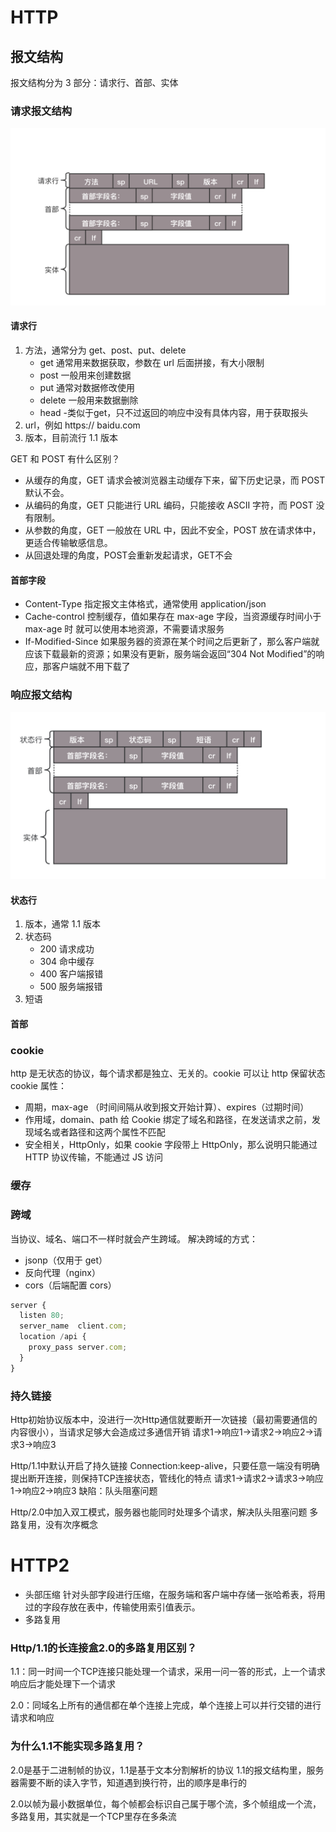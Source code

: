 # HTTP

## 报文结构

报文结构分为 3 部分：请求行、首部、实体

### 请求报文结构

![Alt](./req.jpeg)

#### 请求行

1. 方法，通常分为 get、post、put、delete
   - get 通常用来数据获取，参数在 url 后面拼接，有大小限制
   - post 一般用来创建数据
   - put 通常对数据修改使用
   - delete 一般用来数据删除
   - head -类似于get，只不过返回的响应中没有具体内容，用于获取报头
2. url，例如 https:// baidu.com
3. 版本，目前流行 1.1 版本

GET 和 POST 有什么区别？

- 从缓存的角度，GET 请求会被浏览器主动缓存下来，留下历史记录，而 POST 默认不会。
- 从编码的角度，GET 只能进行 URL 编码，只能接收 ASCII 字符，而 POST 没有限制。
- 从参数的角度，GET 一般放在 URL 中，因此不安全，POST 放在请求体中，更适合传输敏感信息。
- 从回退处理的角度，POST会重新发起请求，GET不会

#### 首部字段

- Content-Type 指定报文主体格式，通常使用 application/json
- Cache-control 控制缓存，值如果存在 max-age 字段，当资源缓存时间小于 max-age 时
  就可以使用本地资源，不需要请求服务
- If-Modified-Since 如果服务器的资源在某个时间之后更新了，那么客户端就应该下载最新的资源；如果没有更新，服务端会返回“304 Not Modified”的响应，那客户端就不用下载了

### 响应报文结构

![Alt](./res.jpeg)

#### 状态行

1. 版本，通常 1.1 版本
2. 状态码
   - 200 请求成功
   - 304 命中缓存
   - 400 客户端报错
   - 500 服务端报错
3. 短语

#### 首部

### cookie

http 是无状态的协议，每个请求都是独立、无关的。cookie 可以让 http 保留状态
cookie 属性：

- 周期，max-age （时间间隔从收到报文开始计算）、expires（过期时间）
- 作用域，domain、path 给 Cookie 绑定了域名和路径，在发送请求之前，发现域名或者路径和这两个属性不匹配
- 安全相关，HttpOnly，如果 cookie 字段带上 HttpOnly，那么说明只能通过 HTTP 协议传输，不能通过 JS 访问

### 缓存

### 跨域

当协议、域名、端口不一样时就会产生跨域。
解决跨域的方式：

- jsonp（仅用于 get）
- 反向代理（nginx）
- cors（后端配置 cors）

```js
server {
  listen 80;
  server_name  client.com;
  location /api {
    proxy_pass server.com;
  }
}
```

### 持久链接
Http初始协议版本中，没进行一次Http通信就要断开一次链接（最初需要通信的内容很小），当请求足够大会造成过多通信开销
请求1->响应1->请求2->响应2->请求3->响应3

Http/1.1中默认开启了持久链接 Connection:keep-alive，只要任意一端没有明确提出断开连接，则保持TCP连接状态，管线化的特点
请求1->请求2->请求3->响应1->响应2->响应3
缺陷：队头阻塞问题

Http/2.0中加入双工模式，服务器也能同时处理多个请求，解决队头阻塞问题
多路复用，没有次序概念

# HTTP2

- 头部压缩
  针对头部字段进行压缩，在服务端和客户端中存储一张哈希表，将用过的字段存放在表中，传输使用索引值表示。
- 多路复用

### Http/1.1的长连接盒2.0的多路复用区别？
1.1：同一时间一个TCP连接只能处理一个请求，采用一问一答的形式，上一个请求响应后才能处理下一个请求

2.0：同域名上所有的通信都在单个连接上完成，单个连接上可以并行交错的进行请求和响应

### 为什么1.1不能实现多路复用？
2.0是基于二进制帧的协议，1.1是基于文本分割解析的协议
1.1的报文结构里，服务器需要不断的读入字节，知道遇到换行符，出的顺序是串行的

2.0以帧为最小数据单位，每个帧都会标识自己属于哪个流，多个帧组成一个流，多路复用，其实就是一个TCP里存在多条流

<!-- 三元
https://mp.weixin.qq.com/s?__biz=MzU0MTU4OTU2MA==&mid=2247484035&idx=1&sn=f52a65396e66080bb77c311c67cc92c2&chksm=fb26ebd4cc5162c2da74bbf8ad8e3ddb94a5cc7755f93de8ba543bc0e61a857737c0bd24bcaf&scene=21#wechat_redirect -->
